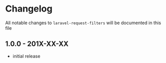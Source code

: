 # Changelog

All notable changes to `laravel-request-filters` will be documented in this file

## 1.0.0 - 201X-XX-XX

- initial release
